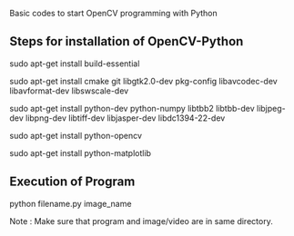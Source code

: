 Basic codes to start OpenCV programming with Python

Steps for installation of OpenCV-Python
-------------------------------------------------------------
sudo apt-get install build-essential

sudo apt-get install cmake git libgtk2.0-dev pkg-config libavcodec-dev libavformat-dev libswscale-dev

sudo apt-get install python-dev python-numpy libtbb2 libtbb-dev libjpeg-dev libpng-dev libtiff-dev libjasper-dev libdc1394-22-dev

sudo apt-get install python-opencv

sudo apt-get install python-matplotlib

Execution of Program 
--------------------------------------------------------------

python filename.py image_name

Note : Make sure that program and image/video are in same directory.
